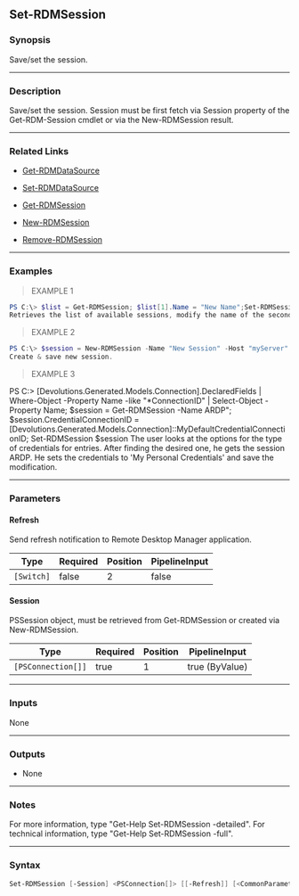 Set-RDMSession
--------------

### Synopsis
Save/set the session.

---

### Description

Save/set the session. Session must be first fetch via Session property of the Get-RDM-Session cmdlet or via the New-RDMSession result.

---

### Related Links
* [Get-RDMDataSource](Get-RDMDataSource)

* [Set-RDMDataSource](Set-RDMDataSource)

* [Get-RDMSession](Get-RDMSession)

* [New-RDMSession](New-RDMSession)

* [Remove-RDMSession](Remove-RDMSession)

---

### Examples
> EXAMPLE 1

```PowerShell
PS C:\> $list = Get-RDMSession; $list[1].Name = "New Name";Set-RDMSession $list[1]
Retrieves the list of available sessions, modify the name of the second session, update the session.
```
> EXAMPLE 2

```PowerShell
PS C:\> $session = New-RDMSession -Name "New Session" -Host "myServer" -Kind "RDPConfigured";Set-RDMSession $session
Create & save new session.
```
> EXAMPLE 3

PS C:\> [Devolutions.Generated.Models.Connection].DeclaredFields | Where-Object -Property Name -like "*ConnectionID" | Select-Object -Property Name; $session = Get-RDMSession -Name ARDP"; $session.CredentialConnectionID = [Devolutions.Generated.Models.Connection]::MyDefaultCredentialConnectionID; Set-RDMSession $session
The user looks at the options for the type of credentials for entries. After finding the desired one, he gets the session ARDP. He sets the credentials to 'My Personal Credentials' and save the modification.

---

### Parameters
#### **Refresh**
Send refresh notification to Remote Desktop Manager application.

|Type      |Required|Position|PipelineInput|
|----------|--------|--------|-------------|
|`[Switch]`|false   |2       |false        |

#### **Session**
PSSession object, must be retrieved from Get-RDMSession or created via New-RDMSession.

|Type              |Required|Position|PipelineInput |
|------------------|--------|--------|--------------|
|`[PSConnection[]]`|true    |1       |true (ByValue)|

---

### Inputs
None

---

### Outputs
* None

---

### Notes
For more information, type "Get-Help Set-RDMSession -detailed". For technical information, type "Get-Help Set-RDMSession -full".

---

### Syntax
```PowerShell
Set-RDMSession [-Session] <PSConnection[]> [[-Refresh]] [<CommonParameters>]
```
